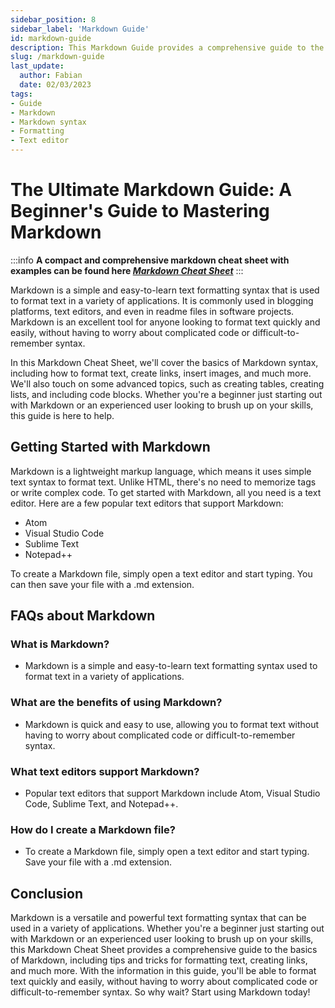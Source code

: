 ```yaml
---
sidebar_position: 8
sidebar_label: 'Markdown Guide'
id: markdown-guide
description: This Markdown Guide provides a comprehensive guide to the basics of markdown, including tips and tricks for formatting text, creating links, and much more.
slug: /markdown-guide
last_update:
  author: Fabian
  date: 02/03/2023
tags:
- Guide
- Markdown
- Markdown syntax
- Formatting
- Text editor
---
```


# The Ultimate Markdown Guide: A Beginner's Guide to Mastering Markdown

:::info
**A compact and comprehensive markdown cheat sheet with examples can be found here [*Markdown Cheat Sheet*](../cheat-sheets/markdown-cheat-sheet)**
:::

Markdown is a simple and easy-to-learn text formatting syntax that is used to format text in a variety of applications. It is commonly used in blogging platforms, text editors, and even in readme files in software projects. Markdown is an excellent tool for anyone looking to format text quickly and easily, without having to worry about complicated code or difficult-to-remember syntax.

In this Markdown Cheat Sheet, we'll cover the basics of Markdown syntax, including how to format text, create links, insert images, and much more. We'll also touch on some advanced topics, such as creating tables, creating lists, and including code blocks. Whether you're a beginner just starting out with Markdown or an experienced user looking to brush up on your skills, this guide is here to help.

## Getting Started with Markdown

Markdown is a lightweight markup language, which means it uses simple text syntax to format text. Unlike HTML, there's no need to memorize tags or write complex code. To get started with Markdown, all you need is a text editor. Here are a few popular text editors that support Markdown:

- Atom
- Visual Studio Code
- Sublime Text
- Notepad++

To create a Markdown file, simply open a text editor and start typing. You can then save your file with a .md extension.

## FAQs about Markdown
### What is Markdown?
- Markdown is a simple and easy-to-learn text formatting syntax used to format text in a variety of applications.

### What are the benefits of using Markdown?
- Markdown is quick and easy to use, allowing you to format text without having to worry about complicated code or difficult-to-remember syntax.

### What text editors support Markdown?
- Popular text editors that support Markdown include Atom, Visual Studio Code, Sublime Text, and Notepad++.

### How do I create a Markdown file?
- To create a Markdown file, simply open a text editor and start typing. Save your file with a .md extension.

## Conclusion
Markdown is a versatile and powerful text formatting syntax that can be used in a variety of applications. Whether you're a beginner just starting out with Markdown or an experienced user looking to brush up on your skills, this Markdown Cheat Sheet provides a comprehensive guide to the basics of Markdown, including tips and tricks for formatting text, creating links, and much more. With the information in this guide, you'll be able to format text quickly and easily, without having to worry about complicated code or difficult-to-remember syntax. So why wait? Start using Markdown today!